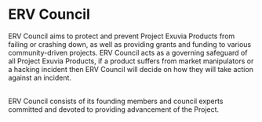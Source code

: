 # ERV Council

ERV Council aims to protect and prevent Project Exuvia Products from failing or crashing down, as well as providing grants and funding to various community-driven projects. ERV Council acts as a governing safeguard of all Project Exuvia Products, if a product suffers from market manipulators or a hacking incident then ERV Council will decide on how they will take action against an incident.

\
ERV Council consists of its founding members and council experts committed and devoted to providing advancement of the Project.
